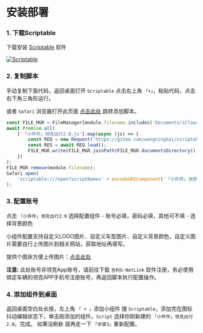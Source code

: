 
# 安装部署

### 1. 下载Scriptable

下载安装 [Scriptable](https://apps.apple.com/cn/app/scriptable/id1405459188) 软件

[![Scriptable](https://docs.scriptable.app/img/app-store-badge.svg)](https://apps.apple.com/cn/app/scriptable/id1405459188)

### 2. 复制脚本

手动复制下面代码，返回桌面打开 `Scriptable` 点击右上角 `「+」`，粘贴代码，点击右下角三角形运行。

或者 `Safari` 浏览器打开此页面 [点击此处](scriptable:///add?scriptName=hello) 跳转添加脚本。

```js
const FILE_MGR = FileManager[module.filename.includes('Documents/iCloud~') ? 'iCloud' : 'local']();
await Promise.all(
    ['「小件件」领克出行2.0.js'].map(async (js) => {
        const REQ = new Request('https://gitee.com/wangningkai/scriptable-scripts/raw/master/lynkco/lynkco2.0.js');
        const RES = await REQ.load();
        FILE_MGR.write(FILE_MGR.joinPath(FILE_MGR.documentsDirectory(), js), RES);
    })
);
FILE_MGR.remove(module.filename);
Safari.open(
    'scriptable:///open?scriptName=' + encodeURIComponent('「小件件」领克出行2.0')
);
```

### 3. 配置账号

点击 `「小件件」领克出行2.0`  选择配置组件 - 账号必填，密码必填，其他可不填 - 选择背景颜色

小组件配置支持自定义LOGO图片、自定义车型图片、自定义背景颜色，自定义图片需要自行上传图片到相关网站，获取地址再填写。

提供个图床方便上传图片：[点击此处](https://imgtu.com)

**注意:** 此处账号非领克App账号，请前往下载 `吉利G-NetLink` 软件注册，务必使用绑定车辆的领克APP手机号注册账号，再返回脚本执行配置操作。



### 4. 添加组件到桌面

返回桌面空白处长按，左上角 `「 + 」`添加小组件 搜 `Scriptable`，添加完在图标抖动编辑状态下，单击刚添加的组件。`Script` 选择你刚新建的 `「小件件」领克出行2.0`。完成。
如果没刷新 就再走一下 `「步骤3」`重新配置。

